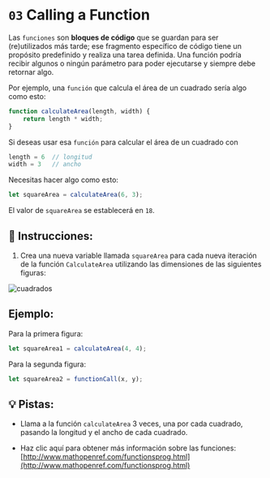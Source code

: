 # `03` Calling a Function

Las `funciones` son **bloques de código** que se guardan para ser (re)utilizados más tarde; ese fragmento específico de código tiene un propósito predefinido y realiza una tarea definida. Una función podría recibir algunos o ningún parámetro para poder ejecutarse y siempre debe retornar algo.

Por ejemplo, una `función` que calcula el área de un cuadrado sería algo como esto:

```js
function calculateArea(length, width) {
    return length * width;
}
```

Si deseas usar esa `función` para calcular el área de un cuadrado con

```js
length = 6  // longitud
width = 3   // ancho
```

Necesitas hacer algo como esto:

```js
let squareArea = calculateArea(6, 3);
```

El valor de `squareArea` se establecerá en `18`.

## 📝 Instrucciones:

1. Crea una nueva variable llamada `squareArea` para cada nueva iteración de la función `CalculateArea` utilizando las dimensiones de las siguientes figuras:

![cuadrados](http://i.imgur.com/VyoJRAL.png)

## Ejemplo:

Para la primera figura:

```js
let squareArea1 = calculateArea(4, 4);
```

Para la segunda figura:

```js
let squareArea2 = functionCall(x, y);
```

## 💡 Pistas:

+ Llama a la función `calculateArea` 3 veces, una por cada cuadrado, pasando la longitud y el ancho de cada cuadrado.

+ Haz clic aquí para obtener más información sobre las funciones: [http://www.mathopenref.com/functionsprog.html](http://www.mathopenref.com/functionsprog.html)
